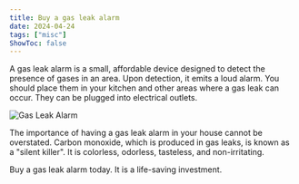 ```yaml
---
title: Buy a gas leak alarm
date: 2024-04-24
tags: ["misc"]
ShowToc: false
---
```


A gas leak alarm is a small, affordable device designed to detect the presence of gases in an area. Upon detection, it emits a loud alarm. You should place them in your kitchen and other areas where a gas leak can occur. They can be plugged into electrical outlets.

![Gas Leak Alarm](/images/gas-leak-alarm.jpg)

The importance of having a gas leak alarm in your house cannot be overstated. Carbon monoxide, which is produced in gas leaks, is known as a "silent killer". It is colorless, odorless, tasteless, and non-irritating.

Buy a gas leak alarm today. It is a life-saving investment.
